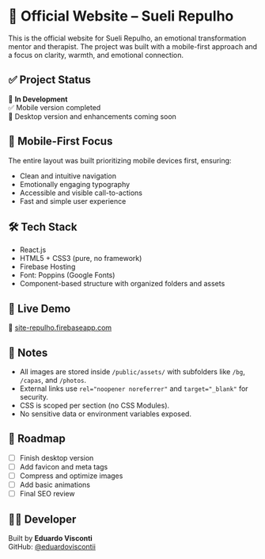 # 🌸 Official Website – Sueli Repulho

This is the official website for Sueli Repulho, an emotional transformation mentor and therapist. The project was built with a mobile-first approach and a focus on clarity, warmth, and emotional connection.

## ✅ Project Status

🔧 **In Development**  
✅ Mobile version completed  
🚧 Desktop version and enhancements coming soon

## 📱 Mobile-First Focus

The entire layout was built prioritizing mobile devices first, ensuring:

- Clean and intuitive navigation
- Emotionally engaging typography
- Accessible and visible call-to-actions
- Fast and simple user experience

## 🛠️ Tech Stack

- React.js
- HTML5 + CSS3 (pure, no framework)
- Firebase Hosting
- Font: Poppins (Google Fonts)
- Component-based structure with organized folders and assets

## 🚀 Live Demo

🔗 [site-repulho.firebaseapp.com](https://site-repulho.firebaseapp.com)

## 📝 Notes

- All images are stored inside `/public/assets/` with subfolders like `/bg`, `/capas`, and `/photos`.
- External links use `rel="noopener noreferrer"` and `target="_blank"` for security.
- CSS is scoped per section (no CSS Modules).
- No sensitive data or environment variables exposed.

## 📌 Roadmap

- [ ] Finish desktop version
- [ ] Add favicon and meta tags
- [ ] Compress and optimize images
- [ ] Add basic animations
- [ ] Final SEO review

## 🙋‍♂️ Developer

Built by **Eduardo Visconti**  
GitHub: [@eduardoviscontii](https://github.com/eduardoviscontii)
